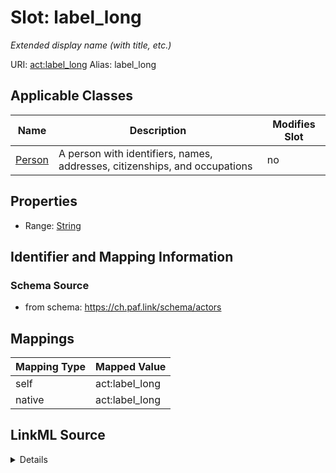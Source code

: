 

# Slot: label_long 


_Extended display name (with title, etc.)_





URI: [act:label_long](https://ch.paf.link/schema/actors/label_long)
Alias: label_long

<!-- no inheritance hierarchy -->





## Applicable Classes

| Name | Description | Modifies Slot |
| --- | --- | --- |
| [Person](Person.md) | A person with identifiers, names, addresses, citizenships, and occupations |  no  |






## Properties

* Range: [String](String.md)




## Identifier and Mapping Information






### Schema Source


* from schema: https://ch.paf.link/schema/actors




## Mappings

| Mapping Type | Mapped Value |
| ---  | ---  |
| self | act:label_long |
| native | act:label_long |




## LinkML Source

<details>
```yaml
name: label_long
description: Extended display name (with title, etc.)
from_schema: https://ch.paf.link/schema/actors
rank: 1000
alias: label_long
owner: Person
domain_of:
- Person
range: string

```
</details>